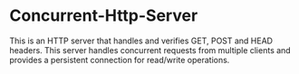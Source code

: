 # Concurrent-Http-Server
This is an HTTP server that handles and verifies GET, POST and HEAD headers. This server handles concurrent requests from multiple clients and provides a persistent connection for read/write operations.
